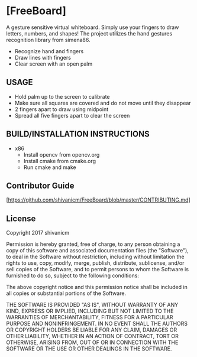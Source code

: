 # [FreeBoard]

A gesture sensitive virtual whiteboard. Simply use your fingers to draw letters, numbers, and shapes! 
The project utilizes the hand gestures recognition library from simena86.
  *  Recognize hand and fingers
  *  Draw lines with fingers
  *  Clear screen with an open palm

## USAGE
  * Hold palm up to the screen to calibrate
  * Make sure all squares are covered and do not move until they disappear
  * 2 fingers apart to draw using midpoint
  * Spread all five fingers apart to clear the screen
  
## BUILD/INSTALLATION INSTRUCTIONS
  * x86
    * Install opencv from opencv.org
    * Install cmake from cmake.org
    * Run cmake and make


## Contributor Guide
[https://github.com/shivanicm/FreeBoard/blob/master/CONTRIBUTING.md]

## License 
Copyright 2017 shivanicm

Permission is hereby granted, free of charge, to any person obtaining a copy of this software and associated documentation files (the "Software"), to deal in the Software without restriction, including without limitation the rights to use, copy, modify, merge, publish, distribute, sublicense, and/or sell copies of the Software, and to permit persons to whom the Software is furnished to do so, subject to the following conditions:

The above copyright notice and this permission notice shall be included in all copies or substantial portions of the Software.

THE SOFTWARE IS PROVIDED "AS IS", WITHOUT WARRANTY OF ANY KIND, EXPRESS OR IMPLIED, INCLUDING BUT NOT LIMITED TO THE WARRANTIES OF MERCHANTABILITY, FITNESS FOR A PARTICULAR PURPOSE AND NONINFRINGEMENT. IN NO EVENT SHALL THE AUTHORS OR COPYRIGHT HOLDERS BE LIABLE FOR ANY CLAIM, DAMAGES OR OTHER LIABILITY, WHETHER IN AN ACTION OF CONTRACT, TORT OR OTHERWISE, ARISING FROM, OUT OF OR IN CONNECTION WITH THE SOFTWARE OR THE USE OR OTHER DEALINGS IN THE SOFTWARE.

